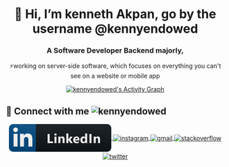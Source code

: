 <h1 align="center">
 👋 Hi, I’m kenneth Akpan, go by the username @kennyendowed
</h1>
<h3 align="center">A Software Developer Backend majorly,</h3>
<p align="center"> ⚡working on server-side software, which focuses on everything you can't see on a website or mobile app</p>

<p align="center">
  <a href="https://github-readme-stats.vercel.app/api/top-langs/?username=kennyendowed&theme=radical&langs_count=6&layout=compact"><img alt="kennyendowed's Activity Graph" src="https://github-readme-stats.vercel.app/api/top-langs/?username=kennyendowed&theme=radical&langs_count=6&layout=compact" /></a>
 </p>

 <h2>🔌 Connect with me <img src="https://komarev.com/ghpvc/?username=kennyendowed&label=Profile%20views&color=0e75b6&style=flat" alt="kennyendowed" /></h2>

<p align="center">
  <a href="https://www.linkedin.com/in/kenneth-akpan-45a94288/">
    <img align="center" src="https://github.com/ryihan/ryihan-material/blob/main/Icon/linkedin.svg" alt="linkedin" />
  </a>
  <a href="https://www.instagram.com/kennyendowed/">
    <img align="center" src="https://github.com/keikomori/icons-badges/blob/master/badges/Instagram/instagram.svg" alt="instagram" />
  </a>
  <a href="mailto:kenneyg50@gmail.com">
    <img align="center" src="https://github.com/keikomori/icons-badges/blob/master/badges/Gmail/gmail.svg" alt="gmail" />
  </a>
  <a href="https://stackoverflow.com/users/4362319/kenny-endowed">
    <img align="center" src="https://github.com/keikomori/icons-badges/blob/master/badges/Stackoverflow/stackoverflow.svg" alt="stackoverflow" />
  </a>
  <a href="https://twitter.com/Kennyendowed">
    <img align="center" src="https://github.com/keikomori/icons-badges/blob/master/badges/Twitter/twitter.svg" alt="twitter" />
  </a>
</p>

<!-- - 👋 Hi, I’m kenneth Akpan go by the username @kennyendowed
- 👀 I’m interested in ...
- 🌱 I’m currently learning ...
- 💞️ I’m looking to collaborate on ...
- 📫 How to reach me ... -->

<!---
kennyendowed/kennyendowed is a ✨ special ✨ repository because its `README.md` (this file) appears on your GitHub profile.
You can click the Preview link to take a look at your changes.
--->
